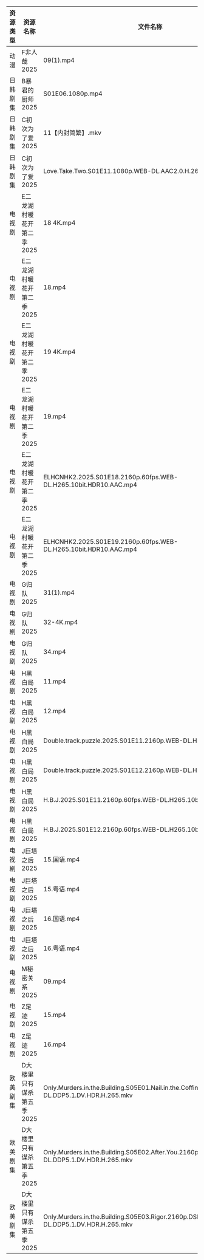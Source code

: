 | 资源类型 | 资源名称            | 文件名称                                                                                             | 分享链接                                 | 更新时间                |
| ---- | --------------- | ------------------------------------------------------------------------------------------------ | ------------------------------------ | ------------------- |
| 动漫   | F非人哉2025        | 09(1).mp4                                                                                        | https://pan.quark.cn/s/f1a1468453ba  | 2025-09-09 21:15:54 |
| 日韩剧集 | B暴君的厨师2025      | S01E06.1080p.mp4                                                                                 | https://pan.quark.cn/s/7f659879c212  | 2025-09-09 21:14:23 |
| 日韩剧集 | C初次为了爱2025      | 11【内封简繁】.mkv                                                                                     | https://pan.quark.cn/s/0523b5d1b795  | 2025-09-09 16:14:40 |
| 日韩剧集 | C初次为了爱2025      | Love.Take.Two.S01E11.1080p.WEB-DL.AAC2.0.H.264.mkv                                               | https://pan.quark.cn/s/0523b5d1b795  | 2025-09-09 16:14:44 |
| 电视剧  | E二龙湖村暖花开第二季2025 | 18 4K.mp4                                                                                        | https://www.alipan.com/s/8v2qX3dsefF | 2025-09-09 19:59:22 |
| 电视剧  | E二龙湖村暖花开第二季2025 | 18.mp4                                                                                           | https://www.alipan.com/s/8v2qX3dsefF | 2025-09-09 19:59:21 |
| 电视剧  | E二龙湖村暖花开第二季2025 | 19 4K.mp4                                                                                        | https://www.alipan.com/s/8v2qX3dsefF | 2025-09-09 19:59:21 |
| 电视剧  | E二龙湖村暖花开第二季2025 | 19.mp4                                                                                           | https://www.alipan.com/s/8v2qX3dsefF | 2025-09-09 19:59:20 |
| 电视剧  | E二龙湖村暖花开第二季2025 | ELHCNHK2.2025.S01E18.2160p.60fps.WEB-DL.H265.10bit.HDR10.AAC.mp4                                 | https://pan.quark.cn/s/8fd0747e49e4  | 2025-09-09 16:15:17 |
| 电视剧  | E二龙湖村暖花开第二季2025 | ELHCNHK2.2025.S01E19.2160p.60fps.WEB-DL.H265.10bit.HDR10.AAC.mp4                                 | https://pan.quark.cn/s/8fd0747e49e4  | 2025-09-09 16:15:20 |
| 电视剧  | G归队2025         | 31(1).mp4                                                                                        | https://www.alipan.com/s/Nf8CFYt1xod | 2025-09-09 19:59:27 |
| 电视剧  | G归队2025         | 32-4K.mp4                                                                                        | https://www.alipan.com/s/Nf8CFYt1xod | 2025-09-09 19:59:26 |
| 电视剧  | G归队2025         | 34.mp4                                                                                           | https://www.alipan.com/s/Nf8CFYt1xod | 2025-09-09 20:59:26 |
| 电视剧  | H黑白局2025        | 11.mp4                                                                                           | https://www.alipan.com/s/8TAffJzSy3J | 2025-09-09 18:59:29 |
| 电视剧  | H黑白局2025        | 12.mp4                                                                                           | https://www.alipan.com/s/8TAffJzSy3J | 2025-09-09 18:59:29 |
| 电视剧  | H黑白局2025        | Double.track.puzzle.2025.S01E11.2160p.WEB-DL.H265.AAC.mp4                                        | https://www.alipan.com/s/8TAffJzSy3J | 2025-09-09 18:59:28 |
| 电视剧  | H黑白局2025        | Double.track.puzzle.2025.S01E12.2160p.WEB-DL.H265.AAC.mp4                                        | https://www.alipan.com/s/8TAffJzSy3J | 2025-09-09 18:59:27 |
| 电视剧  | H黑白局2025        | H.B.J.2025.S01E11.2160p.60fps.WEB-DL.H265.10bit.AAC.mp4                                          | https://pan.quark.cn/s/18c72e14cfcd  | 2025-09-09 16:17:11 |
| 电视剧  | H黑白局2025        | H.B.J.2025.S01E12.2160p.60fps.WEB-DL.H265.10bit.AAC.mp4                                          | https://pan.quark.cn/s/18c72e14cfcd  | 2025-09-09 16:17:06 |
| 电视剧  | J巨塔之后2025       | 15.国语.mp4                                                                                        | https://www.alipan.com/s/eMFs2RDCMss | 2025-09-09 19:59:43 |
| 电视剧  | J巨塔之后2025       | 15.粤语.mp4                                                                                        | https://www.alipan.com/s/eMFs2RDCMss | 2025-09-09 19:59:42 |
| 电视剧  | J巨塔之后2025       | 16.国语.mp4                                                                                        | https://www.alipan.com/s/eMFs2RDCMss | 2025-09-09 19:59:42 |
| 电视剧  | J巨塔之后2025       | 16.粤语.mp4                                                                                        | https://www.alipan.com/s/eMFs2RDCMss | 2025-09-09 19:59:41 |
| 电视剧  | M秘密关系2025       | 09.mp4                                                                                           | https://pan.quark.cn/s/332e300c799d  | 2025-09-09 21:19:27 |
| 电视剧  | Z足迹2025         | 15.mp4                                                                                           | https://www.alipan.com/s/n8xQyWpmxBd | 2025-09-09 20:00:46 |
| 电视剧  | Z足迹2025         | 16.mp4                                                                                           | https://www.alipan.com/s/n8xQyWpmxBd | 2025-09-09 20:00:45 |
| 欧美剧集 | D大楼里只有谋杀第五季2025 | Only.Murders.in.the.Building.S05E01.Nail.in.the.Coffin.2160p.DSNP.WEB-DL.DDP5.1.DV.HDR.H.265.mkv | https://pan.quark.cn/s/a4b24f049df0  | 2025-09-09 21:15:20 |
| 欧美剧集 | D大楼里只有谋杀第五季2025 | Only.Murders.in.the.Building.S05E02.After.You.2160p.DSNP.WEB-DL.DDP5.1.DV.HDR.H.265.mkv          | https://pan.quark.cn/s/a4b24f049df0  | 2025-09-09 21:15:12 |
| 欧美剧集 | D大楼里只有谋杀第五季2025 | Only.Murders.in.the.Building.S05E03.Rigor.2160p.DSNP.WEB-DL.DDP5.1.DV.HDR.H.265.mkv              | https://pan.quark.cn/s/a4b24f049df0  | 2025-09-09 21:15:16 |
